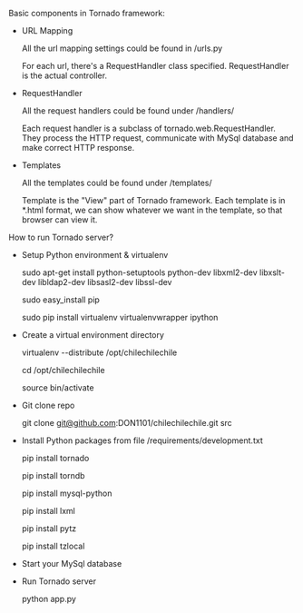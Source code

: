 Basic components in Tornado framework:

- URL Mapping
  
  All the url mapping settings could be found in /urls.py
  
  For each url, there's a RequestHandler class specified. RequestHandler is the actual controller.

- RequestHandler

  All the request handlers could be found under /handlers/

  Each request handler is a subclass of tornado.web.RequestHandler. They process the HTTP request, communicate with MySql database and make correct HTTP response.

- Templates

  All the templates could be found under /templates/

  Template is the "View" part of Tornado framework. Each template is in *.html format, we can show whatever we want in the template, so that browser can view it.


How to run Tornado server?

- Setup Python environment & virtualenv

  sudo apt-get install python-setuptools python-dev libxml2-dev libxslt-dev libldap2-dev libsasl2-dev libssl-dev

  sudo easy_install pip

  sudo pip install virtualenv virtualenvwrapper ipython

- Create a virtual environment directory

  virtualenv --distribute /opt/chilechilechile

  cd /opt/chilechilechile

  source bin/activate

- Git clone repo

  git clone git@github.com:DON1101/chilechilechile.git src

- Install Python packages from file /requirements/development.txt

  pip install tornado

  pip install torndb

  pip install mysql-python

  pip install lxml

  pip install pytz

  pip install tzlocal

- Start your MySql database

- Run Tornado server

  python app.py


